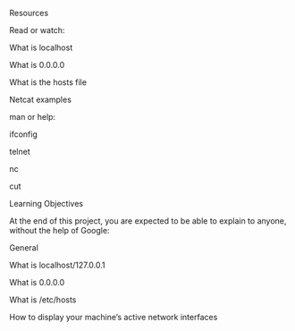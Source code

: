 Resources

Read or watch:



What is localhost

What is 0.0.0.0

What is the hosts file

Netcat examples

man or help:



ifconfig

telnet

nc

cut

Learning Objectives

At the end of this project, you are expected to be able to explain to anyone, without the help of Google:



General

What is localhost/127.0.0.1

What is 0.0.0.0

What is /etc/hosts

How to display your machine’s active network interfaces